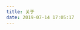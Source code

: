 ```yaml
---
title: 关于
date: 2019-07-14 17:05:17
---
```

<!--
# 联系方式
- 手机：18688898721 （注：广州号码）
- Email：ansuns@vip.qq.com 
- 微信号：ansuns


# 个人信息

 - 杨深/男/1991 
 - 专科/南宁职业技术学院
 - 工作年限：5年

 - 期望职位：PHP高级工程师
 - 期望薪资：税前月薪18k~25k
 - 期望城市：深圳
 - 到岗时间 ：一周以内


# 工作经历

## 深圳前海小鸟云计算有限公司（2018年3月 ~ 2018年8月）

### 裸金属服务器项目 
- 使用**ThinkPHP5.0**开发裸金属服务器的一系列API（购买，续费，升级等）；
- 负责API对接**中间件**、IPMI，使得平台实现一系列功能（开机，关机，重启，重装系统等）；
- 负责官网平台（基于**ThinkPHP3.2**）对接裸金属服务器API，实现裸金属服务器自动化操作，自动化部署；
- 开发了控制台用户面板、裸金属服务器资源监控，官网平台后台裸金属业务、产品的管理；
- 采用crontab计划任务实现裸金属业务一系列站内信、邮件、短信通知；
- 采用瓦力（walle）进行代码部署；
-  使用**Swoole**的**WebSocket**服务代替Ajax轮询，减少资源监控对服务器造成的压力。


### 小鸟云备案系统 

- 基于**ThinkPHP5.0**的备案API、白名单/防火墙系统、备案审核平台的开发、维护、重构、优化；
 - 基于**ThinkPHP5.0**实现对接通信管局的中间件，调用管局接口速率可控；
- 备案变更需开发，后台处理，重构和优化了备案相关子系统，编写备案变更流程文档；
- 官网备案系统/OEM备案系统的开发、维护、优化；
- 推动内部研究OEM程序代码混淆加解密方案，最终OEM程序加解密使用了Zend Guard。
## 广州慧嘉元天广告传媒有限公司（2016年6月 ~ 2017年11月）
### 家电汇项目 
- 开发了基于**Yii 2.0** B2B2C项目v1.0版本的订单、商品、会员中心、广告模块；
- 在v1.0基础上重构了该项目，升级为v2.0，对接自有支付系统、订单系统；
- 开发了基于项目的金融系统（小额贷款），负责平台业务；
- 负责电子货架移动端（_**iOS**_，_**Android**_，**移动Wap**）API后端支持；
- 负责店铺装修PC版实现，移动端接口后端支持；
- 结合**Nginx**泛解析实现店铺个性化二级域名；
- 提出使用**Redis**作为中间件，用于保持子系统间的会话一致性，最终实施；
- 使用**Redis**的**List**实现**消息队列**，实现C端站内信、邮件异步推送，使用**Redis**的**zset**实现了热销商品实时排行；
- 缓存处理，主要使用**Redis**缓存；基于showDoc的API文档编写。


### 酒店头条项目 
- 酒店头条项目负责人；项目基于**PHPCMS** + **Yii 2.0** + **Vue**架构，使用**Redmine**进行项目管理，代码使用**GitLab** 维护；
- 负责需求分析与确认，数据结构设计，后台架构基于PHPCMS的二次开发，并整合微信API；
- API基于Yii 2.0框架，编写基于用户浏览、学习、关注习惯的推荐算法， 编写提供纯**RESTful**风格的API，实现了授权认证，速率限制，版本化。

## 广州市菲拓网络科技有限公司（2015年5月 ~ 2016年2月）

### 微易销项目 
- 基于**ThinkPHP**的多用户微信营销系统平台， 负责会员卡、微砍价、微官网、微助力需求开发、维护、重构；
- 接入微信开放平台，实现了公众号的第三方平台授权登录，自动化托管管理；
- 负责进行压测监测、缓存处理，对接又进行改进优化，主用**Memcache**缓存。

### 脱兔配送 
- 脱兔是一款基于**微易销**数据支撑的配送服务APP，负责基于**ThinkCMF** 的后台架构与数据设计，负责**微易销**编写**API**对接，编写供 _**iOS**_，_**Android**_ 的友好**API**接口（认证，派单，接单，配送实时状态跟踪，订单结算等）；
- 集成**信鸽推送**，实现APP通知/消息推送，部署MediaWiki，编写API文档。
 ### O2O 汽车服务平台
 - 负责维护，优化，重构接送车、接送维修保养、接送洗车模块，以及后台管理系统；

## 广州美睿信息科技有限公司  （2013年11月 ~ 2015年2月）

### EmpireCMS/PHPCMS/ECShop项目 

- lnmp环境下独立基于帝国CMS，PHPCMS中小企业网站建站（客户需求确认，核心代码编写，功能测试，技术文档编写，项目部署，后期维护）；
- 基于ECShop家居商城二次开发，实现了微信扫码登陆，接入**Apache Solr** 全文搜索引擎（配置ik 分词器，建立core，定时增量索引数据，集成solarium客户端，替代ECShop的SQL查询，实现了中文分词，关键词高亮，权重排序等），最终搜索速度提高了80%以上。

# 技能清单

- Web开发：PHP
- Web框架：ThinkPHP/Yii
- 数据库相关：MySQL/PDO/SQLite
 - NoSql：Redis/Memcache 
- 版本管理和自动化部署工具：Svn/Git/Docker/Composer
- 单元测试：PHPUnit
- 云和开放平台：微信应用开发/微信开放平台
- 其他语言：Golang


# 致谢
感谢您花时间阅读我的简历，期待能有机会和您共事。
      
-->